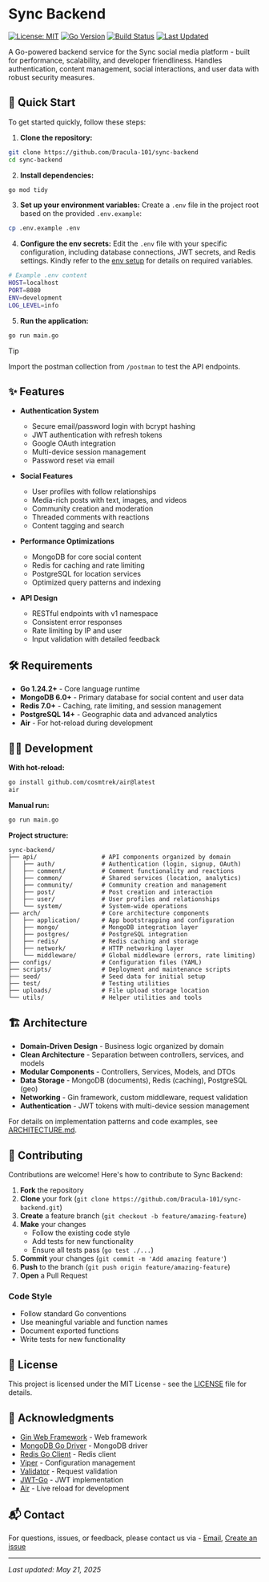 # Sync Backend

[![License: MIT](https://img.shields.io/badge/License-MIT-blue.svg)](https://opensource.org/licenses/MIT)
[![Go Version](https://img.shields.io/badge/go-1.24.2-00ADD8.svg)](https://go.dev/)
[![Build Status](https://img.shields.io/badge/build-passing-brightgreen.svg)](https://github.com/Dracula-101/sync-backend)
[![Last Updated](https://img.shields.io/badge/updated-June%2003%2C%202025-informational.svg)](https://github.com/Dracula-101/sync-backend)

A Go-powered backend service for the Sync social media platform - built for performance, scalability, and developer friendliness. Handles authentication, content management, social interactions, and user data with robust security measures.

## 🚀 Quick Start

To get started quickly, follow these steps:
1. **Clone the repository:**
  ```bash
  git clone https://github.com/Dracula-101/sync-backend
  cd sync-backend
  ```

2. **Install dependencies:**
  ```bash
  go mod tidy
  ```

3. **Set up your environment variables:**
Create a `.env` file in the project root based on the provided `.env.example`:
  ```bash
  cp .env.example .env
  ```

4. **Configure the env secrets:**
Edit the `.env` file with your specific configuration, including database connections, JWT secrets, and Redis settings. Kindly refer to the [env setup](docs/ENV-SETUP.md) for details on required variables.
  ```bash
  # Example .env content
  HOST=localhost
  PORT=8080
  ENV=development
  LOG_LEVEL=info
  ```

5. **Run the application:**
  ```bash
  go run main.go
  ```

> [!TIP]
>  Import the postman collection from `/postman` to test the API endpoints.

## ✨ Features

- **Authentication System**
  - Secure email/password login with bcrypt hashing
  - JWT authentication with refresh tokens
  - Google OAuth integration
  - Multi-device session management
  - Password reset via email

- **Social Features**
  - User profiles with follow relationships
  - Media-rich posts with text, images, and videos
  - Community creation and moderation
  - Threaded comments with reactions
  - Content tagging and search

- **Performance Optimizations**
  - MongoDB for core social content
  - Redis for caching and rate limiting
  - PostgreSQL for location services
  - Optimized query patterns and indexing

- **API Design**
  - RESTful endpoints with v1 namespace
  - Consistent error responses
  - Rate limiting by IP and user
  - Input validation with detailed feedback

## 🛠️ Requirements

- **Go 1.24.2+** - Core language runtime
- **MongoDB 6.0+** - Primary database for social content and user data
- **Redis 7.0+** - Caching, rate limiting, and session management
- **PostgreSQL 14+** - Geographic data and advanced analytics
- **Air** - For hot-reload during development

## 🏃‍♂️ Development

**With hot-reload:**
```bash
go install github.com/cosmtrek/air@latest
air
```

**Manual run:**
```bash
go run main.go
```

**Project structure:**
```
sync-backend/
├── api/                  # API components organized by domain
│   ├── auth/             # Authentication (login, signup, OAuth)
│   ├── comment/          # Comment functionality and reactions
│   ├── common/           # Shared services (location, analytics)
│   ├── community/        # Community creation and management
│   ├── post/             # Post creation and interaction
│   ├── user/             # User profiles and relationships
│   └── system/           # System-wide operations
├── arch/                 # Core architecture components
│   ├── application/      # App bootstrapping and configuration
│   ├── mongo/            # MongoDB integration layer
│   ├── postgres/         # PostgreSQL integration
│   ├── redis/            # Redis caching and storage
│   ├── network/          # HTTP networking layer
│   └── middleware/       # Global middleware (errors, rate limiting)
├── configs/              # Configuration files (YAML)
├── scripts/              # Deployment and maintenance scripts
├── seed/                 # Seed data for initial setup
├── test/                 # Testing utilities
├── uploads/              # File upload storage location
└── utils/                # Helper utilities and tools
```

## 🏗️ Architecture

- **Domain-Driven Design** - Business logic organized by domain
- **Clean Architecture** - Separation between controllers, services, and models
- **Modular Components** - Controllers, Services, Models, and DTOs
- **Data Storage** - MongoDB (documents), Redis (caching), PostgreSQL (geo)
- **Networking** - Gin framework, custom middleware, request validation
- **Authentication** - JWT tokens with multi-device session management

For details on implementation patterns and code examples, see [ARCHITECTURE.md](docs/ARCHITECTURE.md).

## 🤝 Contributing

Contributions are welcome! Here's how to contribute to Sync Backend:

1. **Fork** the repository
2. **Clone** your fork (`git clone https://github.com/Dracula-101/sync-backend.git`)
3. **Create** a feature branch (`git checkout -b feature/amazing-feature`)
4. **Make** your changes
   - Follow the existing code style
   - Add tests for new functionality
   - Ensure all tests pass (`go test ./...`)
5. **Commit** your changes (`git commit -m 'Add amazing feature'`)
6. **Push** to the branch (`git push origin feature/amazing-feature`)
7. **Open** a Pull Request

### Code Style

- Follow standard Go conventions
- Use meaningful variable and function names
- Document exported functions
- Write tests for new functionality

## 📄 License

This project is licensed under the MIT License - see the [LICENSE](LICENSE) file for details.

## 🙏 Acknowledgments

- [Gin Web Framework](https://github.com/gin-gonic/gin) - Web framework
- [MongoDB Go Driver](https://github.com/mongodb/mongo-go-driver) - MongoDB driver
- [Redis Go Client](https://github.com/redis/go-redis) - Redis client
- [Viper](https://github.com/spf13/viper) - Configuration management
- [Validator](https://github.com/go-playground/validator) - Request validation
- [JWT-Go](https://github.com/golang-jwt/jwt) - JWT implementation
- [Air](https://github.com/cosmtrek/air) - Live reload for development

## 📬 Contact

For questions, issues, or feedback, please contact us via - [Email](mailto:pratikpujari1000@gmail.com), [Create an issue](https://github.com/Dracula-101/sync-backend/issues)

---

*Last updated: May 21, 2025*

